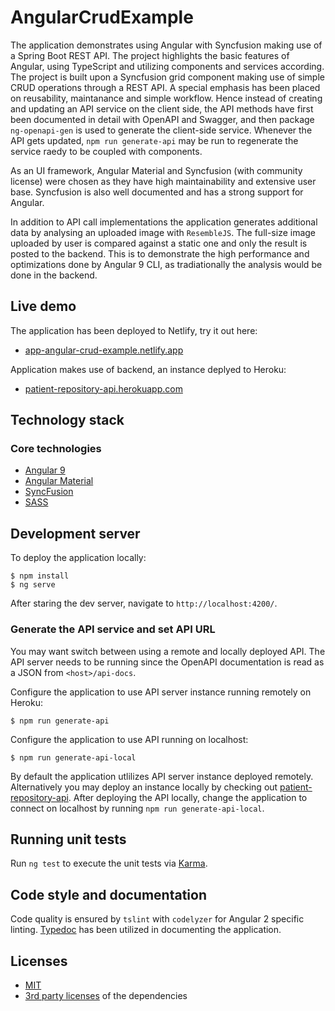 # AngularCrudExample

The application demonstrates using Angular with Syncfusion making use of a Spring Boot REST API. The project highlights the basic features of Angular, using TypeScript and utilizing components and services according. The project is built upon a Syncfusion grid component making use of simple CRUD operations through a REST API. A special emphasis has been placed on reusability, maintanance and simple workflow. Hence instead of creating and updating an API service on the client side, the API methods have first been documented in detail with OpenAPI and Swagger, and then package `ng-openapi-gen` is used to generate the client-side service. Whenever the API gets updated, `npm run generate-api` may be run to regenerate the service raedy to be coupled with components.

As an UI framework, Angular Material and Syncfusion (with community license) were chosen as they have high maintainability and extensive user base. Syncfusion is also well documented and has a strong support for Angular.

In addition to API call implementations the application generates additional data by analysing an uploaded image with `ResembleJS`. The full-size image uploaded by user is compared against a static one and only the result is posted to the backend. This is to demonstrate the high performance and optimizations done by Angular 9 CLI, as tradiationally the analysis would be done in the backend.

## Live demo

The application has been deployed to Netlify, try it out here:

- <a href="https://app-angular-crud-example.netlify.app/" target="_blank">app-angular-crud-example.netlify.app</a>

Application makes use of backend, an instance deplyed to Heroku:

- <a href="https://patient-repository-api.herokuapp.com/" target="_blank">patient-repository-api.herokuapp.com</a>

## Technology stack

### Core technologies

- [Angular 9](https://angular.io/)
- [Angular Material](https://material.angular.io/)
- [SyncFusion](https://www.syncfusion.com/products/communitylicense)
- [SASS](http://sass-lang.com/)

## Development server

To deploy the application locally:

```
$ npm install
$ ng serve
```

After staring the dev server, navigate to `http://localhost:4200/`.

### Generate the API service and set API URL

You may want switch between using a remote and locally deployed API. The API server needs to be running since the OpenAPI documentation is read as a JSON from `<host>/api-docs`.

Configure the application to use API server instance running remotely on Heroku:

```
$ npm run generate-api
```

Configure the application to use API running on localhost:

```
$ npm run generate-api-local
```

By default the application utlilizes API server instance deployed remotely. Alternatively you may deploy an instance locally by checking out [patient-repository-api](https://github.com/petterip/patient-repository-api). After deploying the API locally, change the application to connect on localhost by running `npm run generate-api-local`.

## Running unit tests

Run `ng test` to execute the unit tests via [Karma](https://karma-runner.github.io).

## Code style and documentation

Code quality is ensured by `tslint` with `codelyzer` for Angular 2 specific linting. [Typedoc](https://github.com/TypeStrong/typedoc) has been utilized in documenting the application.

## Licenses

- [MIT](/LICENSE)
- [3rd party licenses](/LICENSE_3rdparty) of the dependencies

